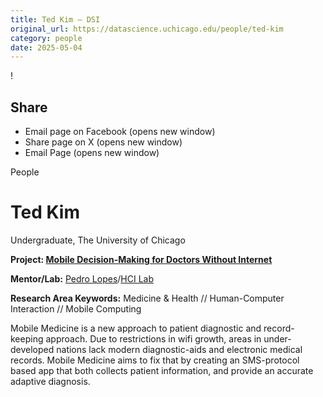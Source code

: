 ```yaml
---
title: Ted Kim – DSI
original_url: https://datascience.uchicago.edu/people/ted-kim
category: people
date: 2025-05-04
---
```


<!-- Table-like structure detected -->

!

## Share

* Email page on Facebook (opens new window)
* Share page on X (opens new window)
* Email Page (opens new window)

<!-- Table-like structure detected -->

People

# Ted Kim

Undergraduate, The University of Chicago

**Project: [Mobile Decision-Making for Doctors Without Internet](/research/a-mobile-decision-making-interface-for-doctors-without-internet/)**

**Mentor/Lab:** [Pedro Lopes](https://computerscience.uchicago.edu/people/profile/pedro-lopes/)/[HCI Lab](https://lab.plopes.org/)

**Research Area Keywords:** Medicine & Health // Human-Computer Interaction // Mobile Computing

Mobile Medicine is a new approach to patient diagnostic and record-keeping approach. Due to restrictions in wifi growth, areas in under-developed nations lack modern diagnostic-aids and electronic medical records. Mobile Medicine aims to fix that by creating an SMS-protocol based app that both collects patient information, and provide an accurate adaptive diagnosis.